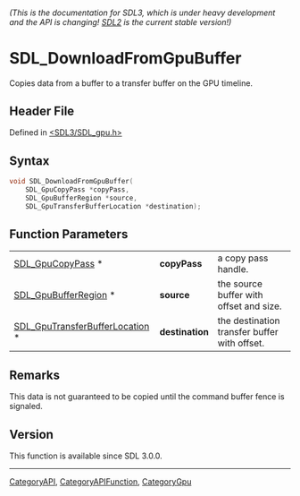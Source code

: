 ###### (This is the documentation for SDL3, which is under heavy development and the API is changing! [SDL2](https://wiki.libsdl.org/SDL2/) is the current stable version!)
# SDL_DownloadFromGpuBuffer

Copies data from a buffer to a transfer buffer on the GPU timeline.

## Header File

Defined in [<SDL3/SDL_gpu.h>](https://github.com/libsdl-org/SDL/blob/main/include/SDL3/SDL_gpu.h)

## Syntax

```c
void SDL_DownloadFromGpuBuffer(
    SDL_GpuCopyPass *copyPass,
    SDL_GpuBufferRegion *source,
    SDL_GpuTransferBufferLocation *destination);
```

## Function Parameters

|                                                                  |                 |                                              |
| ---------------------------------------------------------------- | --------------- | -------------------------------------------- |
| [SDL_GpuCopyPass](SDL_GpuCopyPass) *                             | **copyPass**    | a copy pass handle.                          |
| [SDL_GpuBufferRegion](SDL_GpuBufferRegion) *                     | **source**      | the source buffer with offset and size.      |
| [SDL_GpuTransferBufferLocation](SDL_GpuTransferBufferLocation) * | **destination** | the destination transfer buffer with offset. |

## Remarks

This data is not guaranteed to be copied until the command buffer fence is
signaled.

## Version

This function is available since SDL 3.0.0.

----
[CategoryAPI](CategoryAPI), [CategoryAPIFunction](CategoryAPIFunction), [CategoryGpu](CategoryGpu)

